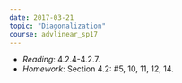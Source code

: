 ```yaml
---
date: 2017-03-21
topic: "Diagonalization"
course: advlinear_sp17
---
```


- *Reading*: 4.2.4-4.2.7.
- *Homework*: Section 4.2: #5, 10, 11, 12, 14.
